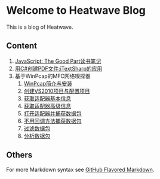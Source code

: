 # Welcome to Heatwave Blog

This is a blog of Heatwave.

## Content

1. [JavaScript: The Good Part读书笔记](assets/images/javascript-the-good-part)
1. [用C#创建PDF文件:iTextSharp的应用](network-sniffer-based-on-winpcap/winpcap-introduction-installation)
1. 基于WinPcap的MFC网络嗅探器
    1. [WinPcap简介与安装](https://heatwave.github.io/network-sniffer-based-on-winpcap/winpcap-introduction-installation.md)
    1. [创建VS2010项目与配置项目](https://heatwave.github.io/network-sniffer-based-on-winpcap/set-up-project.md)
    1. [获取适配器基本信息](https://heatwave.github.io/network-sniffer-based-on-winpcap/get-the-adapter-info.md)
    1. [获取适配器高级信息](https://heatwave.github.io/network-sniffer-based-on-winpcap/get-the-adapter-advanced-info.md)
    1. [打开适配器并捕获数据包](https://heatwave.github.io/network-sniffer-based-on-winpcap/open-adapter-and-sniff.md)
    1. [不用回调方法捕获数据包](https://heatwave.github.io/network-sniffer-based-on-winpcap/sniff-without-callback.md)
    1. [过滤数据包](https://heatwave.github.io/network-sniffer-based-on-winpcap/filter-network-packet.md)
    1. [分析数据包](https://heatwave.github.io/network-sniffer-based-on-winpcap/analysis-network-packet.md)

## Others

For more Markdown syntax see [GitHub Flavored Markdown](https://guides.github.com/features/mastering-markdown/).
